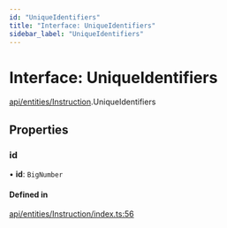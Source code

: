 ```yaml
---
id: "UniqueIdentifiers"
title: "Interface: UniqueIdentifiers"
sidebar_label: "UniqueIdentifiers"
---
```


# Interface: UniqueIdentifiers

[api/entities/Instruction](../../../../../modules/API/Entities/Instruction/Instruction.md).UniqueIdentifiers

## Properties

### id

• **id**: `BigNumber`

#### Defined in

[api/entities/Instruction/index.ts:56](https://github.com/PolymeshAssociation/polymesh-sdk/blob/15be87e8/src/api/entities/Instruction/index.ts#L56)
